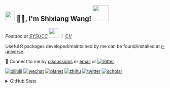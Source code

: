 
<h2><img src="https://emojis.slackmojis.com/emojis/images/1531849430/4246/blob-sunglasses.gif?1531849430" width="30"/> 🙏🏻, I'm Shixiang Wang! <img src="https://media.giphy.com/media/12oufCB0MyZ1Go/giphy.gif" width="50"></h2>

<p><em>Postdoc at <a href="https://sysucc.org.cn/">SYSUCC</a> <img src="https://media.giphy.com/media/WUlplcMpOCEmTGBtBW/giphy.gif" width="30">  ｜ <a href="https://shixiangwang.github.io/cv-shixiang/">CV</a>
</em></p>

Useful R packages developed/maintained by me can be found/installed at [r-universe](https://shixiangwang.r-universe.dev/).

💬 Connect to me by
[discussions](https://github.com/ShixiangWang/self-study/discussions) or [email](mailto:w_shixiang@163.com) or [![Gitter](https://badges.gitter.im/ShixiangWang/community.svg)](https://gitter.im/ShixiangWang/community?utm_source=badge&utm_medium=badge&utm_campaign=pr-badge). 

[![bilibili](https://img.shields.io/badge/王诗翔-B站-yellow)](https://space.bilibili.com/11553374) [![wechat](https://img.shields.io/badge/王诗翔-微信公众号-important)](https://shixiangwang.github.io/home/logo/qrcode.jpg) [![planet](https://img.shields.io/badge/王诗翔-知识星球-blueviolet)](https://t.zsxq.com/rBqbIei)  [![zhihu](https://img.shields.io/badge/王诗翔-知乎-blue)](https://www.zhihu.com/people/shixiangwang) [![twitter](https://img.shields.io/badge/WangShxiang-twitter-ff69b4)](https://twitter.com/WangShxiang) [![scholar](https://img.shields.io/badge/ShixiangWang-Scholar-00ffff)](https://scholar.google.com/citations?user=FvNp0NkAAAAJ) 

<details>
 
<summary>GitHub Stats</summary>


<!--START_SECTION:waka-->
**🐱 My GitHub Data** 

> 🏆 141 Contributions in the Year 2023
 > 
> 📦 4.1 MB Used in GitHub's Storage 
 > 
> 🚫 Not Opted to Hire
 > 
> 📜 83 Public Repositories 
 > 
> 🔑 22 Private Repositories  
 > 
**I'm an Early 🐤** 

```text
🌞 Morning    362 commits    ████░░░░░░░░░░░░░░░░░░░░░   15.99% 
🌆 Daytime    875 commits    █████████░░░░░░░░░░░░░░░░   38.65% 
🌃 Evening    820 commits    █████████░░░░░░░░░░░░░░░░   36.22% 
🌙 Night      207 commits    ██░░░░░░░░░░░░░░░░░░░░░░░   9.14%

```
📅 **I'm Most Productive on Tuesday** 

```text
Monday       333 commits    ███░░░░░░░░░░░░░░░░░░░░░░   14.71% 
Tuesday      430 commits    ████░░░░░░░░░░░░░░░░░░░░░   18.99% 
Wednesday    360 commits    ████░░░░░░░░░░░░░░░░░░░░░   15.9% 
Thursday     369 commits    ████░░░░░░░░░░░░░░░░░░░░░   16.3% 
Friday       362 commits    ████░░░░░░░░░░░░░░░░░░░░░   15.99% 
Saturday     179 commits    ██░░░░░░░░░░░░░░░░░░░░░░░   7.91% 
Sunday       231 commits    ██░░░░░░░░░░░░░░░░░░░░░░░   10.2%

```


**I Mostly Code in R** 

```text
R                        53 repos            ██████████████░░░░░░░░░░░   58.89% 
HTML                     13 repos            ███░░░░░░░░░░░░░░░░░░░░░░   14.44% 
Go                       5 repos             █░░░░░░░░░░░░░░░░░░░░░░░░   5.56% 
JavaScript               5 repos             █░░░░░░░░░░░░░░░░░░░░░░░░   5.56% 
Python                   4 repos             █░░░░░░░░░░░░░░░░░░░░░░░░   4.44%

```



 Last Updated on 03/02/2023 18:38:15 UTC
<!--END_SECTION:waka-->

> These Readme stats are generated using github action [awesome-readme-stats](https://github.com/anmol098/waka-readme-stats)

-----

**NOTE: Top languages does not indicate my skill level or anything like that. It is just a metric of which languages have been hosted by me on GitHub based on the usage across repositories.**

</details>
